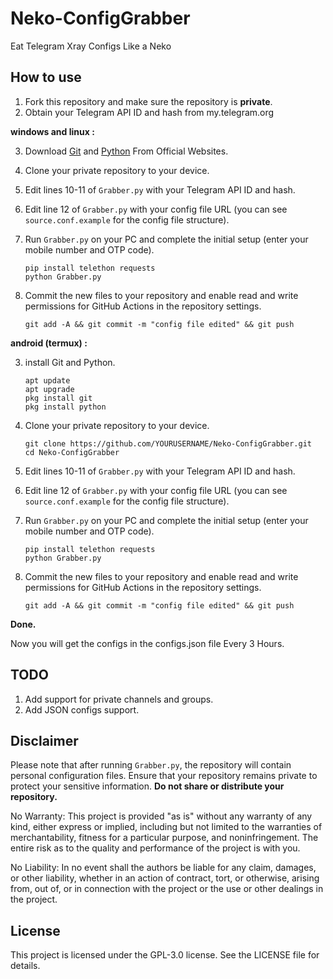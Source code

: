 # Neko-ConfigGrabber
Eat Telegram Xray Configs Like a Neko

## How to use
1. Fork this repository and make sure the repository is **private**.
2. Obtain your Telegram API ID and hash from my.telegram.org
   
**windows and linux :**
   
  3. Download [Git](https://git-scm.com/downloads) and [Python](https://www.python.org/downloads/) From Official Websites.
  
  4. Clone your private repository to your device.
  
  5. Edit lines 10-11 of `Grabber.py` with your Telegram API ID and hash.
     
  6. Edit line 12 of `Grabber.py` with your config file URL (you can see `source.conf.example` for the config file structure).
     
  7. Run `Grabber.py` on your PC and complete the initial setup (enter your mobile number and OTP code).
     
     ```
     pip install telethon requests
     python Grabber.py
     ```
     
  8. Commit the new files to your repository and enable read and write permissions for GitHub Actions in the repository settings.

     ```
     git add -A && git commit -m "config file edited" && git push
     ```

**android (termux) :**

  3. install Git and Python.

     ```
     apt update
     apt upgrade
     pkg install git
     pkg install python
     ```
     
  4. Clone your private repository to your device.

     ```
     git clone https://github.com/YOURUSERNAME/Neko-ConfigGrabber.git
     cd Neko-ConfigGrabber
     ```
     
  5. Edit lines 10-11 of `Grabber.py` with your Telegram API ID and hash.
  6. Edit line 12 of `Grabber.py` with your config file URL (you can see `source.conf.example` for the config file structure).
  7. Run `Grabber.py` on your PC and complete the initial setup (enter your mobile number and OTP code).

     ```
     pip install telethon requests
     python Grabber.py
     ```

  8. Commit the new files to your repository and enable read and write permissions for GitHub Actions in the repository settings.
      
      ```
      git add -A && git commit -m "config file edited" && git push
      ```




**Done.**

Now you will get the configs in the configs.json file Every 3 Hours.

## TODO
1. Add support for private channels and groups.
2. Add JSON configs support.

## Disclaimer

Please note that after running `Grabber.py`, the repository will contain personal configuration files. Ensure that your repository remains private to protect your sensitive information. **Do not share or distribute your repository.**

No Warranty: This project is provided "as is" without any warranty of any kind, either express or implied, including but not limited to the warranties of merchantability, fitness for a particular purpose, and noninfringement. The entire risk as to the quality and performance of the project is with you.

No Liability: In no event shall the authors be liable for any claim, damages, or other liability, whether in an action of contract, tort, or otherwise, arising from, out of, or in connection with the project or the use or other dealings in the project.

## License

This project is licensed under the GPL-3.0 license. See the LICENSE file for details.
